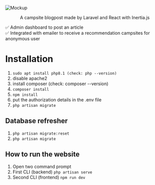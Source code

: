 ![Mockup](https://github.com/RetroGhosty/camp-blog/assets/54449218/14d63238-b025-4885-9a1b-95b7ba4884de)

<p align="center">
A campsite blogpost made by Laravel and React with Inertia.js   
</p>
✅ Admin dashboard to post an article<br/>
✅ Integrated with emailer to receive a recommendation campsites for anonymous user<br/>


# Installation

1. `sudo apt install php8.1 (check: php --version)`
2. disable apache2
3. install composer (check: composer --version)
4. `composer install`
5. `npm install`
6. put the authorization details in the .env file
7. `php artisan migrate`

## Database refresher

1. `php artisan migrate:reset`
2. `php artisan migrate`

## How to run the website

1. Open two command prompt
2. First CLI (backend) `php artisan serve`
3. Second CLI (frontend) `npm run dev`
